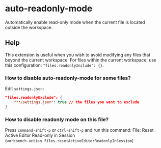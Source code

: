 # auto-readonly-mode

Automatically enable read-only mode when the current file is located outside the workspace.

## Help

This extension is useful when you wish to avoid modifying any files that
beyond the current workspace.
For files within the current workspace, use this configuration:
`"files.readonlyInclude": {}`.

### How to disable auto-readonly-mode for some files?

Edit `settings.json`:

```json
"files.readonlyExclude": {
    "**/settings.json": true // the files you want to exclude
}
```

### How to disable readonly mode on this file?

Press `command-shift-p` or `ctrl-shift-p` and run this command:
File: Reset Active Editor Read-only in Session (`workbench.action.files.resetActiveEditorReadonlyInSession`)
